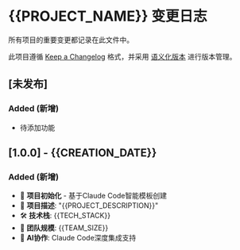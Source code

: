 # {{PROJECT_NAME}} 变更日志

所有项目的重要变更都记录在此文件中。

此项目遵循 [Keep a Changelog](https://keepachangelog.com/) 格式，并采用 [语义化版本](https://semver.org/) 进行版本管理。

## [未发布]

### Added (新增)
- 待添加功能

## [1.0.0] - {{CREATION_DATE}}

### Added (新增)
- 🚀 **项目初始化** - 基于Claude Code智能模板创建
- 📝 **项目描述**: "{{PROJECT_DESCRIPTION}}"
- 🛠️ **技术栈**: {{TECH_STACK}}
- 👥 **团队规模**: {{TEAM_SIZE}}
- 🤖 **AI协作**: Claude Code深度集成支持


